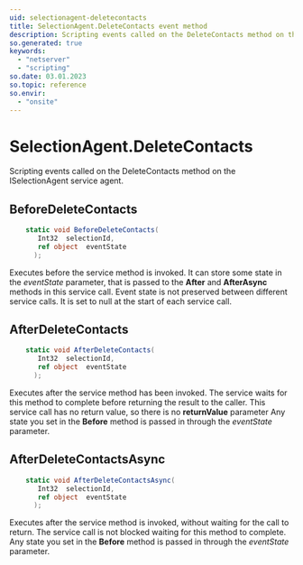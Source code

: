 ```yaml
---
uid: selectionagent-deletecontacts
title: SelectionAgent.DeleteContacts event method
description: Scripting events called on the DeleteContacts method on the SelectionAgent service agent.
so.generated: true
keywords:
  - "netserver"
  - "scripting"
so.date: 03.01.2023
so.topic: reference
so.envir:
  - "onsite"
---
```

# SelectionAgent.DeleteContacts

Scripting events called on the <see cref='M:SuperOffice.CRM.Services.ISelectionAgent.DeleteContacts'>DeleteContacts</see> method on the <see cref='ISelectionAgent'>ISelectionAgent</see>  service agent.

## BeforeDeleteContacts
```cs
    static void BeforeDeleteContacts(
       Int32  selectionId,
       ref object  eventState
      );
```
Executes before the service method is invoked.
It can store some state in the *eventState* parameter, that is passed to the **After** and **AfterAsync** methods in this service call.
Event state is not preserved between different service calls. It is set to null at the start of each service call.
## AfterDeleteContacts
```cs
    static void AfterDeleteContacts(
       Int32  selectionId,
       ref object  eventState
      );
```
Executes after the service method has been invoked. The service waits for this method to complete before returning the result to the caller.
This service call has no return value, so there is no **returnValue** parameter
Any state you set in the **Before** method is passed in through the *eventState* parameter.
## AfterDeleteContactsAsync
```cs
    static void AfterDeleteContactsAsync(
       Int32  selectionId,
       ref object  eventState
      );
```
Executes after the service method is invoked, without waiting for the call to return.
The service call is not blocked waiting for this method to complete.
Any state you set in the **Before** method is passed in through the *eventState* parameter.

